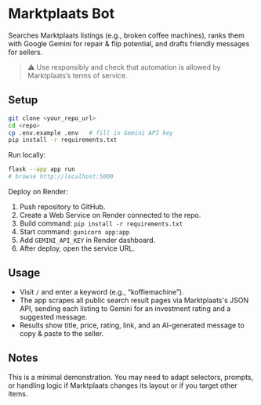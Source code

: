 # Marktplaats Bot

Searches Marktplaats listings (e.g., broken coffee machines), ranks them with Google
Gemini for repair & flip potential, and drafts friendly messages for sellers.

> ⚠️ Use responsibly and check that automation is allowed by Marktplaats’s terms of service.

## Setup

```bash
git clone <your_repo_url>
cd <repo>
cp .env.example .env   # fill in Gemini API key
pip install -r requirements.txt
```

Run locally:

```bash
flask --app app run
# browse http://localhost:5000
```

Deploy on Render:

1. Push repository to GitHub.
2. Create a Web Service on Render connected to the repo.
3. Build command: `pip install -r requirements.txt`
4. Start command: `gunicorn app:app`
5. Add `GEMINI_API_KEY` in Render dashboard.
6. After deploy, open the service URL.

## Usage

- Visit `/` and enter a keyword (e.g., “koffiemachine”).
- The app scrapes all public search result pages via Marktplaats's JSON API, sending
  each listing to Gemini for an investment rating and a suggested message.
- Results show title, price, rating, link, and an AI-generated message to copy & paste
  to the seller.

## Notes

This is a minimal demonstration. You may need to adapt selectors, prompts, or handling
logic if Marktplaats changes its layout or if you target other items.
